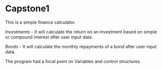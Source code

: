 # Capstone1
This is a simple finance calculator.

*Investments* - It will calculate the return on an investment based on simple or compound interest after user input data.

*Bonds* - It will calculate the monthly repayments of a bond after user input data.

The program had a focal point on Variables and control structures.
